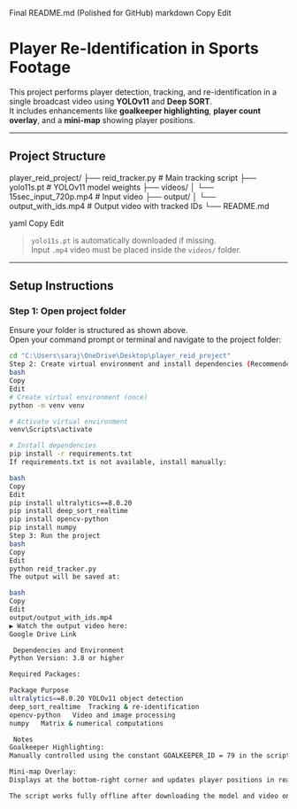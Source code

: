 Final README.md (Polished for GitHub)
markdown
Copy
Edit
# Player Re-Identification in Sports Footage

This project performs player detection, tracking, and re-identification in a single broadcast video using **YOLOv11** and **Deep SORT**.  
It includes enhancements like **goalkeeper highlighting**, **player count overlay**, and a **mini-map** showing player positions.

---

## Project Structure

player_reid_project/
├── reid_tracker.py # Main tracking script
├── yolo11s.pt # YOLOv11 model weights
├── videos/
│ └── 15sec_input_720p.mp4 # Input video
├── output/
│ └── output_with_ids.mp4 # Output video with tracked IDs
└── README.md

yaml
Copy
Edit

>  `yolo11s.pt` is automatically downloaded if missing.  
>  Input `.mp4` video must be placed inside the `videos/` folder.

---

##  Setup Instructions

### Step 1: Open project folder

Ensure your folder is structured as shown above.  
Open your command prompt or terminal and navigate to the project folder:

```bash
cd "C:\Users\saraj\OneDrive\Desktop\player_reid_project"
Step 2: Create virtual environment and install dependencies (Recommended)
bash
Copy
Edit
# Create virtual environment (once)
python -m venv venv

# Activate virtual environment
venv\Scripts\activate

# Install dependencies
pip install -r requirements.txt
If requirements.txt is not available, install manually:

bash
Copy
Edit
pip install ultralytics==8.0.20
pip install deep_sort_realtime
pip install opencv-python
pip install numpy
Step 3: Run the project
bash
Copy
Edit
python reid_tracker.py
The output will be saved at:

bash
Copy
Edit
output/output_with_ids.mp4
▶ Watch the output video here:
Google Drive Link

 Dependencies and Environment
Python Version: 3.8 or higher

Required Packages:

Package	Purpose
ultralytics==8.0.20	YOLOv11 object detection
deep_sort_realtime	Tracking & re-identification
opencv-python	Video and image processing
numpy	Matrix & numerical computations

 Notes
Goalkeeper Highlighting:
Manually controlled using the constant GOALKEEPER_ID = 79 in the script.

Mini-map Overlay:
Displays at the bottom-right corner and updates player positions in real time.

The script works fully offline after downloading the model and video once.

